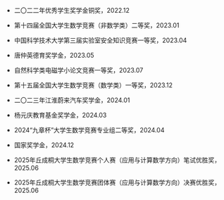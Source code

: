 - 二〇二二年优秀学生奖学金铜奖，2022.12

- 第十四届全国大学生数学竞赛（非数学类）二等奖，2023.01

- 中国科学技术大学第三届实验室安全知识竞赛一等奖，2023.04

- 唐仲英德育奖学金，2023.05

- 自然科学类电磁学小论文竞赛一等奖，2023.07

- 第十五届全国大学生数学竞赛（数学类）一等奖，2023.12

- 二〇二三年江淮蔚来汽车奖学金，2024.01

- 杨元庆教育基金奖学金，2024.03

- 2024“九章杯”大学生数学竞赛专业组二等奖，2024.04

- 国家奖学金，2024.12

- 2025年丘成桐大学生数学竞赛个人赛（应用与计算数学方向）笔试优胜奖，2025.06

- 2025年丘成桐大学生数学竞赛团体赛（应用与计算数学方向）决赛优胜奖，2025.06